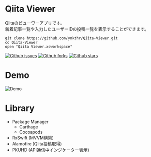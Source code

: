 # Qiita Viewer

Qiitaのビューワーアプリです。  
新着記事一覧や入力したユーザーIDの投稿一覧を表示することができます。

```
git clone https://github.com/ymkthr/Qiita-Viewer.git
cd Qiita-Viewer
open "Qiita Viewer.xcworkspace"
```

[![Github issues](https://img.shields.io/github/issues/ymkthr/Qiita-Viewer)](https://github.com/ymkthr/Qiita-Viewer/issues)
[![Github forks](https://img.shields.io/github/forks/ymkthr/Qiita-Viewer)](https://github.com/ymkthr/Qiita-Viewer/network/members)
[![Github stars](https://img.shields.io/github/stars/ymkthr/Qiita-Viewer)](https://github.com/ymkthr/Qiita-Viewer/stargazers)

# Demo
![Demo](resources/file-0.gif)

# Library
- Package Manager
  - Carthage
  - Cocoapods
- RxSwift (MVVM構築)
- Alamofire (Qiita投稿取得)
- PKUHD (API通信中インジケーター表示)